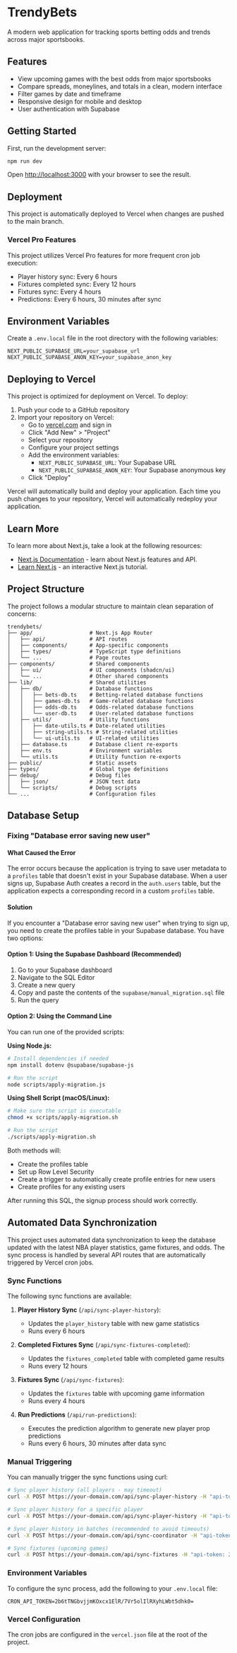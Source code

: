 # TrendyBets

A modern web application for tracking sports betting odds and trends across major sportsbooks.

## Features

- View upcoming games with the best odds from major sportsbooks
- Compare spreads, moneylines, and totals in a clean, modern interface
- Filter games by date and timeframe
- Responsive design for mobile and desktop
- User authentication with Supabase

## Getting Started

First, run the development server:

```bash
npm run dev
```

Open [http://localhost:3000](http://localhost:3000) with your browser to see the result.

## Deployment

This project is automatically deployed to Vercel when changes are pushed to the main branch.

### Vercel Pro Features

This project utilizes Vercel Pro features for more frequent cron job execution:
- Player history sync: Every 6 hours
- Fixtures completed sync: Every 12 hours
- Fixtures sync: Every 4 hours
- Predictions: Every 6 hours, 30 minutes after sync

## Environment Variables

Create a `.env.local` file in the root directory with the following variables:

```
NEXT_PUBLIC_SUPABASE_URL=your_supabase_url
NEXT_PUBLIC_SUPABASE_ANON_KEY=your_supabase_anon_key
```

## Deploying to Vercel

This project is optimized for deployment on Vercel. To deploy:

1. Push your code to a GitHub repository
2. Import your repository on Vercel:
   - Go to [vercel.com](https://vercel.com) and sign in
   - Click "Add New" > "Project"
   - Select your repository
   - Configure your project settings
   - Add the environment variables:
     - `NEXT_PUBLIC_SUPABASE_URL`: Your Supabase URL
     - `NEXT_PUBLIC_SUPABASE_ANON_KEY`: Your Supabase anonymous key
   - Click "Deploy"

Vercel will automatically build and deploy your application. Each time you push changes to your repository, Vercel will automatically redeploy your application.

## Learn More

To learn more about Next.js, take a look at the following resources:

- [Next.js Documentation](https://nextjs.org/docs) - learn about Next.js features and API.
- [Learn Next.js](https://nextjs.org/learn) - an interactive Next.js tutorial.

## Project Structure

The project follows a modular structure to maintain clean separation of concerns:

```
trendybets/
├── app/                  # Next.js App Router
│   ├── api/              # API routes
│   ├── components/       # App-specific components
│   ├── types/            # TypeScript type definitions
│   └── ...               # Page routes
├── components/           # Shared components
│   ├── ui/               # UI components (shadcn/ui)
│   └── ...               # Other shared components
├── lib/                  # Shared utilities
│   ├── db/               # Database functions
│   │   ├── bets-db.ts    # Betting-related database functions
│   │   ├── games-db.ts   # Game-related database functions
│   │   ├── odds-db.ts    # Odds-related database functions
│   │   └── user-db.ts    # User-related database functions
│   ├── utils/            # Utility functions
│   │   ├── date-utils.ts # Date-related utilities
│   │   ├── string-utils.ts # String-related utilities
│   │   └── ui-utils.ts   # UI-related utilities
│   ├── database.ts       # Database client re-exports
│   ├── env.ts            # Environment variables
│   └── utils.ts          # Utility function re-exports
├── public/               # Static assets
├── types/                # Global type definitions
├── debug/                # Debug files
│   ├── json/             # JSON test data
│   └── scripts/          # Debug scripts
└── ...                   # Configuration files
```

## Database Setup

### Fixing "Database error saving new user"

#### What Caused the Error

The error occurs because the application is trying to save user metadata to a `profiles` table that doesn't exist in your Supabase database. When a user signs up, Supabase Auth creates a record in the `auth.users` table, but the application expects a corresponding record in a custom `profiles` table.

#### Solution

If you encounter a "Database error saving new user" when trying to sign up, you need to create the profiles table in your Supabase database. You have two options:

#### Option 1: Using the Supabase Dashboard (Recommended)

1. Go to your Supabase dashboard
2. Navigate to the SQL Editor
3. Create a new query
4. Copy and paste the contents of the `supabase/manual_migration.sql` file
5. Run the query

#### Option 2: Using the Command Line

You can run one of the provided scripts:

**Using Node.js:**
```bash
# Install dependencies if needed
npm install dotenv @supabase/supabase-js

# Run the script
node scripts/apply-migration.js
```

**Using Shell Script (macOS/Linux):**
```bash
# Make sure the script is executable
chmod +x scripts/apply-migration.sh

# Run the script
./scripts/apply-migration.sh
```

Both methods will:
- Create the profiles table
- Set up Row Level Security
- Create a trigger to automatically create profile entries for new users
- Create profiles for any existing users

After running this SQL, the signup process should work correctly.

## Automated Data Synchronization

This project uses automated data synchronization to keep the database updated with the latest NBA player statistics, game fixtures, and odds. The sync process is handled by several API routes that are automatically triggered by Vercel cron jobs.

### Sync Functions

The following sync functions are available:

1. **Player History Sync** (`/api/sync-player-history`):
   - Updates the `player_history` table with new game statistics
   - Runs every 6 hours

2. **Completed Fixtures Sync** (`/api/sync-fixtures-completed`):
   - Updates the `fixtures_completed` table with completed game results
   - Runs every 12 hours

3. **Fixtures Sync** (`/api/sync-fixtures`):
   - Updates the `fixtures` table with upcoming game information
   - Runs every 4 hours

4. **Run Predictions** (`/api/run-predictions`):
   - Executes the prediction algorithm to generate new player prop predictions
   - Runs every 6 hours, 30 minutes after data sync

### Manual Triggering

You can manually trigger the sync functions using curl:

```bash
# Sync player history (all players - may timeout)
curl -X POST https://your-domain.com/api/sync-player-history -H "api-token: 2b6tTNGbvjjmKOxcx1ElR/7Vr5olIlRXyhLWbt5dhk0="

# Sync player history for a specific player
curl -X POST https://your-domain.com/api/sync-player-history -H "api-token: 2b6tTNGbvjjmKOxcx1ElR/7Vr5olIlRXyhLWbt5dhk0=" -H "Content-Type: application/json" -d '{"player_id": 123}'

# Sync player history in batches (recommended to avoid timeouts)
curl -X POST https://your-domain.com/api/sync-coordinator -H "api-token: 2b6tTNGbvjjmKOxcx1ElR/7Vr5olIlRXyhLWbt5dhk0="

# Sync fixtures (upcoming games)
curl -X POST https://your-domain.com/api/sync-fixtures -H "api-token: 2b6tTNGbvjjmKOxcx1ElR/7Vr5olIlRXyhLWbt5dhk0="
```

### Environment Variables

To configure the sync process, add the following to your `.env.local` file:

```
CRON_API_TOKEN=2b6tTNGbvjjmKOxcx1ElR/7Vr5olIlRXyhLWbt5dhk0=
```

### Vercel Configuration

The cron jobs are configured in the `vercel.json` file at the root of the project.

